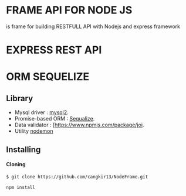 # FRAME API FOR NODE JS
is frame for building RESTFULL API with Nodejs and express framework

# EXPRESS REST API
# ORM SEQUELIZE

## Library

- Mysql driver : [mysql2](https://www.npmjs.com/package/mysql2).
- Promise-based ORM : [Sequalize](https://www.npmjs.com/package/sequelize).
- Data validator : [https://www.npmjs.com/package/joi.
- Utility [nodemon](https://www.npmjs.com/package/nodemon)

## Installing
#### Cloning

```sh
$ git clone https://github.com/cangkir13/NodeFrame.git
``` 

```sh
npm install
```